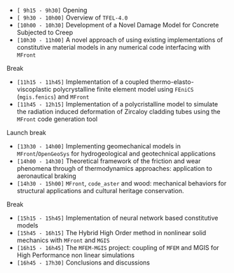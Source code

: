 - `[ 9h15 - 9h30]` Opening
- `[ 9h30 - 10h00]` Overview of `TFEL-4.0`
- `[10h00 - 10h30]` Development of a Novel Damage Model for Concrete
  Subjected to Creep
- `[10h30 - 11h00]` A novel approach of using existing implementations
  of constitutive material models in any numerical code interfacing
  with `MFront`

Break

- `[11h15 - 11h45]` Implementation of a coupled
  thermo-elasto-viscoplastic polycrystalline finite element model
  using `FEniCS` (`mgis.fenics`) and `MFront`
- `[11h45 - 12h15]` Implementation of a polycristalline model to
  simulate the radiation induced deformation of Zircaloy cladding
  tubes using the `MFront` code generation tool

Launch break

- `[13h30 - 14h00]` Implementing geomechanical models in
  `MFront`/`OpenGeoSys` for hydrogeological and geotechnical
  applications
- `[14h00 - 14h30]` Theoretical framework of the friction and wear
  phenomena through of thermodynamics approaches: application to
  aeronautical braking
- `[14h30 - 15h00]` `MFront`, `code_aster` and wood: mechanical
  behaviors for structural applications and cultural heritage
  conservation.

Break

- `[15h15 - 15h45]` Implementation of neural network based constitutive
  models
- `[15h45 - 16h15]` The Hybrid High Order method in nonlinear solid
  mechanics with `MFront` and `MGIS`
- `[16h15 - 16h45]` The `MFEM-MGIS` project: coupling of `MFEM` and MGIS
  for High Performance non linear simulations
- `[16h45 - 17h30]` Conclusions and discussions

